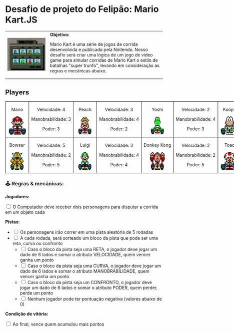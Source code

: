 <h1>Desafio de projeto do Felipão: Mario Kart.JS</h1>

  <table>
        <tr>
            <td>
                <img src="./docs/select_player.gif" alt="Mario Kart" width="800">
            </td>
            <td>
                <b>Objetivo:</b>
                <p>Mario Kart é uma série de jogos de corrida desenvolvida e publicada pela Nintendo. Nosso desafio será criar uma lógica de um jogo de vídeo game para simular corridas de Mario Kart o estilo de batalhas "super trunfo", levando em consideração as regras e mecânicas abaixo.</p>
            </td>
        </tr>
    </table>

<h2>Players</h2>
      <table style="border-collapse: collapse; width: 1000px; margin: 0 auto;">
        <tr>
            <td style="border: 1px solid black; text-align: center;">
                <p>Mario</p>
                <img src="./docs/mario.gif" alt="Mario Kart" width="60" height="60">
            </td>
            <td style="border: 1px solid black; text-align: center;">
                <p>Velocidade: 4</p>
                <p>Manobrabilidade: 3</p>
                <p>Poder: 3</p>
            </td>
             <td style="border: 1px solid black; text-align: center;">
                <p>Peach</p>
                <img src="./docs/peach.gif" alt="Mario Kart" width="60" height="60">
            </td>
            <td style="border: 1px solid black; text-align: center;">
                <p>Velocidade: 3</p>
                <p>Manobrabilidade: 4</p>
                <p>Poder: 2</p>
            </td>
              <td style="border: 1px solid black; text-align: center;">
                <p>Yoshi</p>
                <img src="./docs/yoshi.gif" alt="Mario Kart" width="60" height="60">
            </td>
            <td style="border: 1px solid black; text-align: center;">
                <p>Velocidade: 2</p>
                <p>Manobrabilidade: 4</p>
                <p>Poder: 3</p>
            </td>
            </td>
              <td style="border: 1px solid black; text-align: center;">
                <p>Koopa</p>
                <img src="./docs/koopatroopa.gif" alt="Mario Kart" width="60" height="60">
            </td>
            <td style="border: 1px solid black; text-align: center;">
                <p>Velocidade: 2</p>
                <p>Manobrabilidade: 3</p>
                <p>Poder: 5</p>
            </td>
        </tr>
        <tr>
            <td style="border: 1px solid black; text-align: center;">
                <p>Bowser</p>
                <img src="./docs/bowser.gif" alt="Mario Kart" width="60" height="60">
            </td>
            <td style="border: 1px solid black; text-align: center;">
                <p>Velocidade: 5</p>
                <p>Manobrabilidade: 2</p>
                <p>Poder: 5</p>
            </td>
            <td style="border: 1px solid black; text-align: center;">
                <p>Luigi</p>
                <img src="./docs/luigi.gif" alt="Mario Kart" width="60" height="60">
            </td>
            <td style="border: 1px solid black; text-align: center;">
                <p>Velocidade: 3</p>
                <p>Manobrabilidade: 4</p>
                <p>Poder: 4</p>
            </td>
            <td style="border: 1px solid black; text-align: center;">
                <p>Donkey Kong</p>
                <img src="./docs/dk.gif" alt="Mario Kart" width="60" height="60">
            </td>
            <td style="border: 1px solid black; text-align: center;">
                <p>Velocidade: 2</p>
                <p>Manobrabilidade: 2</p>
                <p>Poder: 5</p>
            </td>
            <td style="border: 1px solid black; text-align: center;">
                <p>Toad</p>
                <img src="./docs/toad.gif" alt="Mario Kart" width="60" height="60">
            </td>
            <td style="border: 1px solid black; text-align: center;">
                <p>Velocidade: 4</p>
                <p>Manobrabilidade: 4</p>
                <p>Poder: 3</p>
            </td>
        </tr>
    </table>

<p></p>

<h3>🕹️ Regras & mecânicas:</h3>

<b>Jogadores:</b>

<input type="checkbox" id="jogadores-item" />
<label for="jogadores-item">O Computador deve receber dois personagens para disputar a corrida em um objeto cada</label>

<b>Pistas:</b>

<ul>
  <li><input type="checkbox" id="pistas-1-item" /> <label for="pistas-1-item">Os personagens irão correr em uma pista aleatória de 5 rodadas</label></li>
  <li><input type="checkbox" id="pistas-2-item" /> <label for="pistas-2-item">A cada rodada, será sorteado um bloco da pista que pode ser uma reta, curva ou confronto</label>
    <ul>
      <li><input type="checkbox" id="pistas-2-1-item" /> <label for="pistas-2-1-item">Caso o bloco da pista seja uma RETA, o jogador deve jogar um dado de 6 lados e somar o atributo VELOCIDADE, quem vencer ganha um ponto</label></li>
      <li><input type="checkbox" id="pistas-2-2-item" /> <label for="pistas-2-2-item">Caso o bloco da pista seja uma CURVA, o jogador deve jogar um dado de 6 lados e somar o atributo MANOBRABILIDADE, quem vencer ganha um ponto</label></li>
      <li><input type="checkbox" id="pistas-2-3-item" /> <label for="pistas-2-3-item">Caso o bloco da pista seja um CONFRONTO, o jogador deve jogar um dado de 6 lados e somar o atributo PODER, quem perder, perde um ponto</label></li>
      <li><input type="checkbox" id="pistas-2-3-item" /> <label for="pistas-2-3-item">Nenhum jogador pode ter pontuação negativa (valores abaixo de 0)</label></li>
    </ul>
  </li>
</ul>

<b>Condição de vitória:</b>

<input type="checkbox" id="vitoria-item" />
<label for="vitoria-item">Ao final, vence quem acumulou mais pontos</label>
